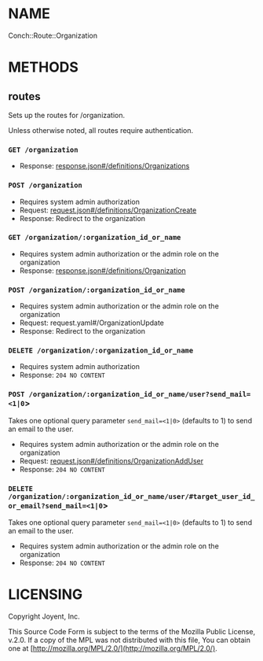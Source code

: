 # NAME

Conch::Route::Organization

# METHODS

## routes

Sets up the routes for /organization.

Unless otherwise noted, all routes require authentication.

### `GET /organization`

- Response: [response.json#/definitions/Organizations](../json-schema/response.json#/definitions/Organizations)

### `POST /organization`

- Requires system admin authorization
- Request: [request.json#/definitions/OrganizationCreate](../json-schema/request.json#/definitions/OrganizationCreate)
- Response: Redirect to the organization

### `GET /organization/:organization_id_or_name`

- Requires system admin authorization or the admin role on the organization
- Response: [response.json#/definitions/Organization](../json-schema/response.json#/definitions/Organization)

### `POST /organization/:organization_id_or_name`

- Requires system admin authorization or the admin role on the organization
- Request: request.yaml#/OrganizationUpdate
- Response: Redirect to the organization

### `DELETE /organization/:organization_id_or_name`

- Requires system admin authorization
- Response: `204 NO CONTENT`

### `POST /organization/:organization_id_or_name/user?send_mail=<1|0`>

Takes one optional query parameter `send_mail=<1|0>` (defaults to 1) to send
an email to the user.

- Requires system admin authorization or the admin role on the organization
- Request: [request.json#/definitions/OrganizationAddUser](../json-schema/request.json#/definitions/OrganizationAddUser)
- Response: `204 NO CONTENT`

### `DELETE /organization/:organization_id_or_name/user/#target_user_id_or_email?send_mail=<1|0`>

Takes one optional query parameter `send_mail=<1|0>` (defaults to 1) to send
an email to the user.

- Requires system admin authorization or the admin role on the organization
- Response: `204 NO CONTENT`

# LICENSING

Copyright Joyent, Inc.

This Source Code Form is subject to the terms of the Mozilla Public License,
v.2.0. If a copy of the MPL was not distributed with this file, You can obtain
one at [http://mozilla.org/MPL/2.0/](http://mozilla.org/MPL/2.0/).
